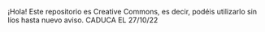 ¡Hola!
Este repositorio es Creative Commons, es decir, podéis utilizarlo sin líos hasta nuevo aviso.
CADUCA EL 27/10/22
